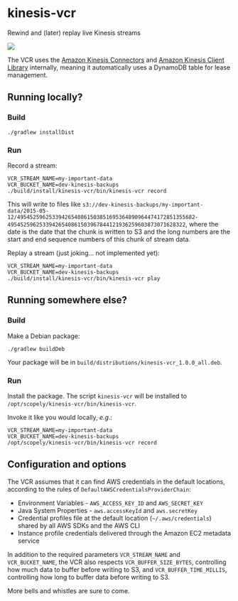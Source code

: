 # kinesis-vcr
Rewind and (later) replay live Kinesis streams

![](https://38.media.tumblr.com/9a99c0a5241819a17ed1ab4c3440f755/tumblr_n11yb6eXru1toe3mso1_400.gif)

The VCR uses the [Amazon Kinesis Connectors](https://github.com/awslabs/amazon-kinesis-connectors) and [Amazon Kinesis Client Library](https://github.com/awslabs/amazon-kinesis-client) internally, meaning it automatically uses a DynamoDB table for lease management.

## Running locally?

### Build
```
./gradlew installDist
```

### Run

Record a stream:
```
VCR_STREAM_NAME=my-important-data 
VCR_BUCKET_NAME=dev-kinesis-backups 
./build/install/kinesis-vcr/bin/kinesis-vcr record
```

This will write to files like `s3://dev-kinesis-backups/my-important-data/2015-05-12/49545259625339426540861503851695364890964474172851355682-49545259625339426540861503967844121936259603873071628322`, where the date is the date that the chunk is written to S3 and the long numbers are the start and end sequence numbers of this chunk of stream data.

Replay a stream (just joking… not implemented yet):
```
VCR_STREAM_NAME=my-important-data 
VCR_BUCKET_NAME=dev-kinesis-backups 
./build/install/kinesis-vcr/bin/kinesis-vcr play
```

## Running somewhere else?

### Build
Make a Debian package:
```
./gradlew buildDeb
```

Your package will be in `build/distributions/kinesis-vcr_1.0.0_all.deb`.

### Run
Install the package. The script `kinesis-vcr` will be installed to `/opt/scopely/kinesis-vcr/bin/kinesis-vcr`.

Invoke it like you would locally, _e.g._:

```
VCR_STREAM_NAME=my-important-data 
VCR_BUCKET_NAME=dev-kinesis-backups 
/opt/scopely/kinesis-vcr/bin/kinesis-vcr record
```

## Configuration and options

The VCR assumes that it can find AWS credentials in the default locations, according to the rules of `DefaultAWSCredentialsProviderChain`:
 
* Environment Variables - `AWS_ACCESS_KEY_ID` and `AWS_SECRET_KEY`
* Java System Properties - `aws.accessKeyId` and `aws.secretKey`
* Credential profiles file at the default location (`~/.aws/credentials`) shared by all AWS SDKs and the AWS CLI
* Instance profile credentials delivered through the Amazon EC2 metadata service

In addition to the required parameters `VCR_STREAM_NAME` and `VCR_BUCKET_NAME`, the VCR also respects `VCR_BUFFER_SIZE_BYTES`, controlling how much data to buffer before writing to S3, and `VCR_BUFFER_TIME_MILLIS`, controlling how long to buffer data before writing to S3.

More bells and whistles are sure to come.